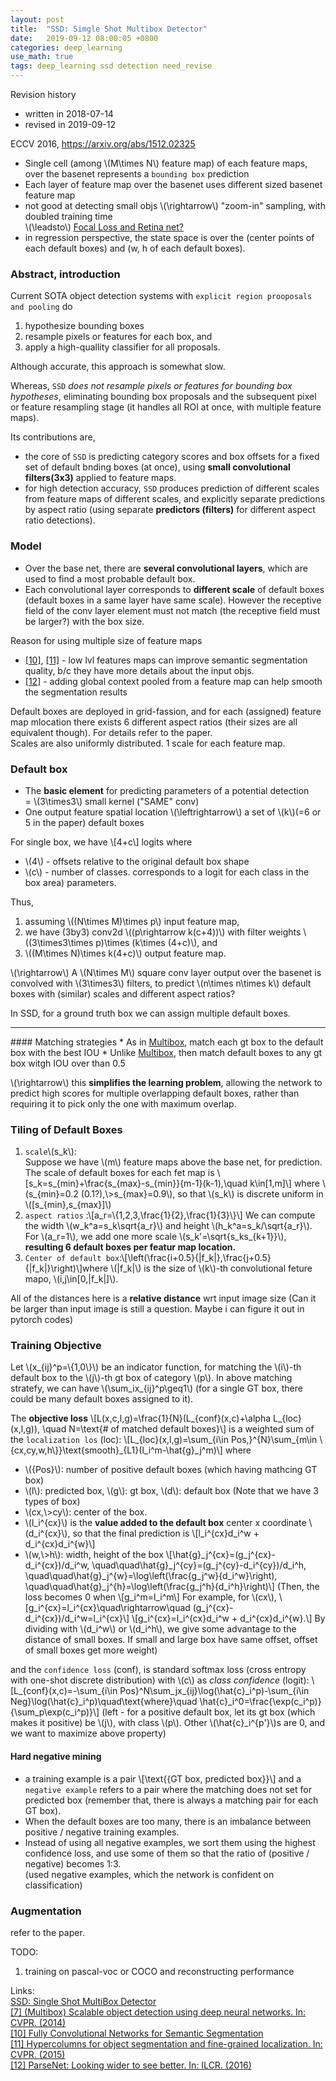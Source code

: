 ```yaml
---
layout: post
title:  "SSD: Simgle Shot Multibox Detector"
date:   2019-09-12 08:00:05 +0800
categories: deep_learning
use_math: true
tags: deep_learning ssd detection need_revise
---
```


Revision history
* written in 2018-07-14
* revised in 2019-09-12

ECCV 2016, <a href="https://arxiv.org/abs/1512.02325" target="_blank">https://arxiv.org/abs/1512.02325</a>  

* Single cell (among \\(M\times N\\) feature map) of each feature maps, over the basenet represents a `bounding box` prediction
* Each layer of feature map over the basenet uses different sized basenet feature map
* not good at detecting small objs \\(\rightarrow\\) "zoom-in" sampling, with doubled training time  
\\(\leadsto\\) <a href="https://www.slideshare.net/ssuser06e0c5/focal-loss-detection-classification" target="_blank">Focal Loss and Retina net?</a>
* in regression perspective, the state space is over the (center points of each default boxes) and (w, h of each default boxes).


### Abstract, introduction


Current SOTA object detection systems with `explicit region prooposals and pooling` do
1. hypothesize bounding boxes
2. resample pixels or features for each box, and
3. apply a high-quallity classifier for all proposals.

Although accurate, this approach is somewhat slow.

Whereas, `SSD` _does not resample pixels or features for bounding box hypotheses_, eliminating bounding box proposals and the subsequent pixel or feature resampling stage (it handles all ROI at once, with multiple feature maps).  

Its contributions are,
* the core of `SSD` is predicting category scores and box offsets for a fixed set of default bnding boxes (at once), using __small convolutional filters(3x3)__ applied to feature maps.
* for high detection accuracy, `SSD` produces prediction of different scales from feature maps of different scales, and explicitly separate predictions by aspect ratio (using separate __predictors (filters)__ for different aspect ratio detections).

### Model
* Over the base net, there are __several convolutional layers__, which are used to find a most probable default box.  
* Each convolutional layer corresponds to __different scale__ of default boxes (default boxes in a same layer have same scale). However the receptive field of the conv layer element must not match (the receptive field must be larger?) with the box size.

Reason for using multiple size of feature maps 
* <a href="#10">[10]</a>, <a href="#11">[11]</a> - low lvl features maps can improve semantic segmentation quality, b/c they have more details about the input objs.
* <a href="#12">[12]</a> - adding global context pooled from a feature map can help smooth the segmentation results

Default boxes are deployed in grid-fassion, and for each (assigned) feature map mlocation there exists 6 different aspect ratios (their sizes are all equivalent though). For details refer to the paper.  
Scales are also uniformly distributed. 1 scale for each feature map.





### Default box
* The __basic element__ for predicting parameters of a potential detection  
= \\(3\times3\\) small kernel ("SAME" conv)
* One output feature spatial location  \\(\leftrightarrow\\)  a set of \\(k\\)(=6 or 5 in the paper) default boxes


For single box, we have \\[4+c\\] logits where
* \\(4\\) - offsets relative to the original default box shape
* \\(c\\) - number of classes. corresponds to a logit for each class in the box area) parameters.  

Thus,
1. assuming \\((N\times M)\times p\\) input feature map,
2. we have (3by3) conv2d \\((p\rightarrow k(c+4))\\) with filter weights \\((3\times3\times p)\times (k\times (4+c)\\), and
3. \\((M\times N)\times k(4+c)\\) output feature map.

\\(\rightarrow\\) A \\(N\times M\\) square conv layer output over the basenet is convolved with \\(3\times3\\) filters, to predict \\(n\times n\times k\\) default boxes with (similar) scales and different aspect ratios?

In SSD, for a ground truth box we can assign multiple default boxes.
<hr/>
#### Matching strategies
* As in <a href="#7">Multibox</a>, match each gt box to the default box with the best IOU
* Unlike <a href="#7">Multibox</a>, then match default boxes to any gt box witgh IOU over than 0.5

\\(\rightarrow\\) this __simplifies the learning problem__, allowing the network to predict high scores for multiple overlapping default boxes, rather than requiring it to pick only the one with maximum overlap.

### Tiling of Default Boxes
1. `scale`\\(s_k\\):  
Suppose we have \\(m\\) feature maps above the base net, for prediction. The scale of default boxes for each fet map is
\\[s\_k=s\_\{min\}+\frac\{s\_\{max\}-s\_\{min\}\}\{m-1\}(k-1),\quad k\in[1,m]\\]
where \\(s_\{min\}=0.2 (0.1?),\\>s_\{max\}=0.9\\), so that \\(s_k\\) is discrete uniform in \\([s\_\{min\},s\_\{max\}]\\)
2. `aspect ratios` :\\[a_r=\\{1,2,3,\frac\{1\}\{2\},\frac\{1\}\{3\}\\}\\]
We can compute the width \\(w_k^a=s_k\sqrt\{a_r\}\\) and height \\(h_k^a=s_k/\sqrt\{a_r\}\\). For \\(a_r=1\\), we add one more scale \\(s_k'=\sqrt\{s_ks_\{k+1\}\}\\), __resulting 6 default boxes per featur map location.__
3. `Center of default box`:\\[\left(\frac\{i+0.5\}\{\|f_k\|\},\frac\{j+0.5\}\{\|f_k\|\}\right)\\]where \\(\|f_k\|\\) is the size of \\(k\\)-th convolutional feture mapo, \\(i,j\in[0,\|f_k\|]\\).

All of the distances here is a __relative distance__ wrt input image size (Can it be larger than input image is still a question. Maybe i can figure it out in pytorch codes)

### Training Objective
Let \\(x\_\{ij\}^p=\\{1,0\\}\\) be an indicator function, for matching the \\(i\\)-th default box to the \\(j\\)-th gt box of category \\(p\\). In above matching stratefy, we can have \\(\sum\_ix_\{ij\}^p\geq1\\) (for a single GT box, there could be many default boxes assigned to it).

The __objective loss__ \\[L(x,c,l,g)=\frac\{1\}\{N\}(L\_\{conf\}(x,c)+\alpha L_\{loc\}(x,l,g)),
\quad N=\text\{# of matched default boxes\}\\] is a weighted sum of the `localization los` (loc):
\\[L_\{loc\}(x,l,g)=\sum\_\{i\in Pos,\}^\{N\}\sum\_\{m\in \\{cx,cy,w,h\\}\}\text\{smooth\}\_\{L1\}(l_i^m-\hat\{g\}\_j^m)\\]
where
* \\(\{Pos\}\\): number of positive default boxes (which having mathcing GT box)
* \\(l\\): predicted box, \\(g\\): gt box, \\(d\\): default box (Note that we have 3 types of box)
* \\(cx,\\>cy\\): center of the box.  
* \\(l\_i^\{cx\}\\) is the __value added to the default box__ center x coordinate \\(d\_i^\{cx\}\\), so that the final prediction is \\[l\_i^\{cx\}d\_i^w + d\_i^\{cx\}d\_i^\{w\}\\]
* \\(w,\\>h\\): width, height of the box
\\[\hat\{g\}\_j^\{cx\}=(g\_j^\{cx\}-d\_i^\{cx\})/d\_i^w,
\quad\quad\hat\{g\}\_j^\{cy\}=(g\_j^\{cy\}-d\_i^\{cy\})/d\_i^h,
\quad\quad\hat\{g\}\_j^\{w\}=\log\left(\frac\{g\_j^w\}\{d\_i^w\}\right),
\quad\quad\hat\{g\}\_j^\{h\}=\log\left(\frac\{g\_j^h\}\{d\_i^h\}\right)\\]
(Then, the loss becomes 0 when \\[g_i^m=l_i^m\\]
For example, for \\(cx\\), 
\\[g_i^\{cx\}=l_i^\{cx\}\quad\rightarrow\quad (g\_j^\{cx\}-d\_i^\{cx\})/d\_i^w=l\_i^\{cx\}\\]
\\[g\_i^{cx\}=l\_i^\{cx\}d\_i^w + d\_i^\{cx\}d\_i^\{w\}.\\]
By dividing with \\(d\_i^w\\) or \\(d\_i^h\\), we give some advantage to the distance of small boxes. If small and large box have same offset, offset of small boxes get more weight)

and the `confidence loss` (conf), is standard softmax loss (cross entropy with one-shot discrete distribution) with \\(c\\) as _class confidence_ (logit):
\\[L\_\{conf\}(x,c)=-\sum\_\{i\in Pos\}^N\sum\_jx\_\{ij\}\log(\hat\{c\}_i^p)-\sum\_\{i\in Neg\}\log(\hat\{c\}_i^p)\quad\text\{where\}\quad \hat\{c\}_i^0=\frac\{\exp(c_i^p)\}\{\sum\_p\exp(c_i^p)\}\\]
(left - for a positive default box, let its gt box (which makes it positive) be \\(j\\), with class \\(p\\). Other \\(\hat\{c\}_i^\{p'\}\\)s are 0, and we want to maximize above property)

#### Hard negative mining
* a training example is a pair
\\[\text\{\{GT box, predicted box\}\}\\]
and a `negative example` refers to a pair where the matching does not set for predicted box (remember that, there is always a matching pair for each GT box). 
* When the default boxes are too many, there is an imbalance between positive / negative training examples. 
* Instead of using all negative examples, we sort them using the highest confidence loss, and use some of them so that the ratio of (positive / negative) becomes 1:3.  
(used negative examples, which the network is confident on classification)


### Augmentation
refer to the paper.

TODO:
1. training on pascal-voc or COCO and reconstructing performance

Links:  
<a href="https://arxiv.org/pdf/1512.02325.pdf" target="_blank">SSD: Single Shot MultiBox Detector</a>  
<a href="https://arxiv.org/abs/1411.4038" target="_blank" id="7">[7] (Multibox) Scalable object detection using deep neural networks. In: CVPR. (2014)</a>  
<a href="https://arxiv.org/abs/1411.4038" target="_blank" id="10">[10] Fully Convolutional Networks for Semantic Segmentation</a>  
<a href="https://arxiv.org/abs/1411.5752" target="_blank" id="11">[11] Hypercolumns for object segmentation and fine-grained localization. In: CVPR. (2015)</a>  
<a href="https://arxiv.org/abs/1506.04579" target="_blank" id="12">[12] ParseNet: Looking wider to see better. In: ILCR. (2016)</a>  
